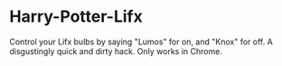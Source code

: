 # Harry-Potter-Lifx
Control your Lifx bulbs by saying "Lumos" for on, and "Knox" for off. A disgustingly quick and dirty hack. Only works in Chrome.
